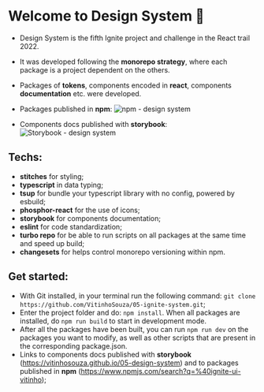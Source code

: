 # Welcome to **Design System** 🎨
- Design System is the fifth Ignite project and challenge in the React trail 2022.   
- It was developed following the **monorepo strategy**, where each package is a project dependent on the others.     
- Packages of **tokens**, components encoded in **react**, components **documentation** etc. were developed.
- Packages published in **npm**:
![npm - design system](https://user-images.githubusercontent.com/51724518/220119733-072bd2cc-cdc8-4162-aa8f-754b9165426c.png)

- Components docs published with **storybook**:
![Storybook - design system](https://user-images.githubusercontent.com/51724518/220119742-a4c7ca7b-b8ac-4027-8bef-53cef55e3db5.png)


## Techs:
- **stitches** for styling;
- **typescript** in data typing;
- **tsup** for bundle your typescript library with no config, powered by esbuild;
- **phosphor-react** for the use of icons;
- **storybook** for components documentation;
- **eslint** for code standardization;
- **turbo repo** for be able to run scripts on all packages at the same time and speed up build;
- **changesets** for helps control monorepo versioning within npm.

## Get started:
- With Git installed, in your terminal run the following command: `git clone https://github.com/VitinhoSouza/05-ignite-system.git`;
- Enter the project folder and do: `npm install`. When all packages are installed, do `npm run build` to start in development mode.
- After all the packages have been built, you can run `npm run dev` on the packages you want to modify, as well as other scripts that are present in the corresponding package.json.   
- Links to components docs published with **storybook** (https://vitinhosouza.github.io/05-design-system) and to packages published in **npm** (https://www.npmjs.com/search?q=%40ignite-ui-vitinho); 
